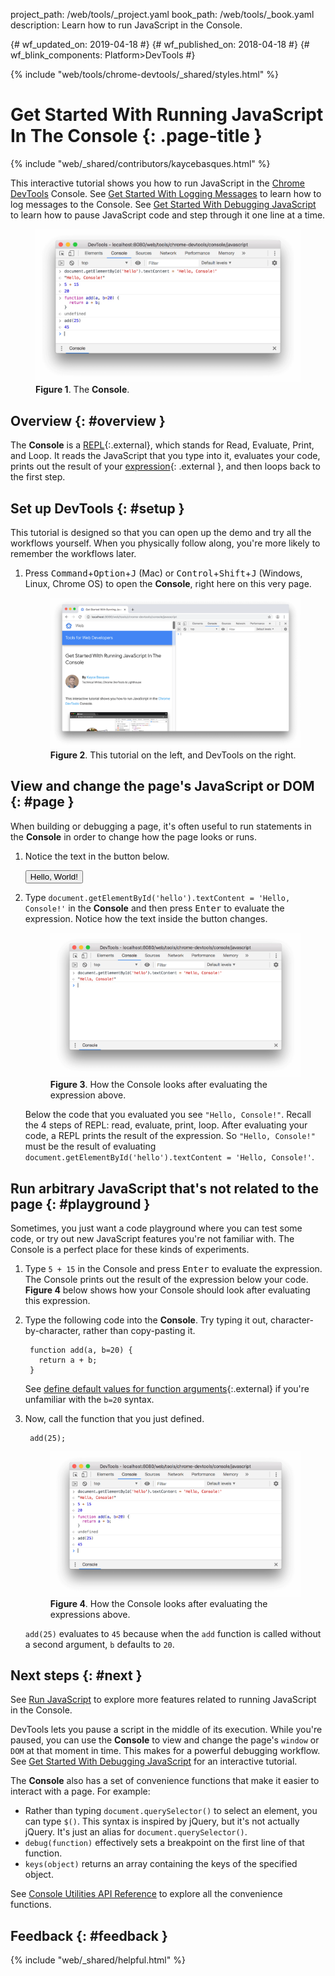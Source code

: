 project_path: /web/tools/_project.yaml
book_path: /web/tools/_book.yaml
description: Learn how to run JavaScript in the Console.

{# wf_updated_on: 2019-04-18 #}
{# wf_published_on: 2018-04-18 #}
{# wf_blink_components: Platform>DevTools #}

{% include "web/tools/chrome-devtools/_shared/styles.html" %}

# Get Started With Running JavaScript In The Console {: .page-title }

{% include "web/_shared/contributors/kaycebasques.html" %}

[log]: /web/tools/chrome-devtools/console/log

This interactive tutorial shows you how to run JavaScript in the
[Chrome DevTools](/web/tools/chrome-devtools/) Console. See [Get Started
With Logging Messages][log] to learn how to log messages to the Console.
See [Get Started With Debugging JavaScript](/web/tools/chrome-devtools/javascript/) to
learn how to pause JavaScript code and step through it one line at a time.

<figure>
  <img src="images/playground.png"
       alt="The Console.">
  <figcaption>
    <b>Figure 1</b>. The <b>Console</b>.
  </figcaption>
</figure>

## Overview {: #overview }

[REPL]: https://en.wikipedia.org/wiki/Read%E2%80%93eval%E2%80%93print_loop
[expression]: http://2ality.com/2012/09/expressions-vs-statements.html

The **Console** is a [REPL][REPL]{:.external}, which stands for Read, Evaluate, Print, and
Loop. It reads the JavaScript that you type into it, evaluates your code, prints out the
result of your [expression][expression]{: .external }, and then loops back to the first step.

## Set up DevTools {: #setup }

This tutorial is designed so that you can open up the demo and try all the workflows yourself.
When you physically follow along, you're more likely to remember the workflows later.

1. Press <kbd>Command</kbd>+<kbd>Option</kbd>+<kbd>J</kbd> (Mac) or
   <kbd>Control</kbd>+<kbd>Shift</kbd>+<kbd>J</kbd> (Windows, Linux, Chrome OS) to open the
   **Console**, right here on this very page.

     <figure>
       <img src="images/setupjs.png"
            alt="This tutorial on the left, and DevTools on the right.">
       <figcaption>
         <b>Figure 2</b>. This tutorial on the left, and DevTools on the right.
       </figcaption>
     </figure>

## View and change the page's JavaScript or DOM {: #page }

When building or debugging a page, it's often useful to run statements in the **Console**
in order to change how the page looks or runs.

1. Notice the text in the button below.

     <button id="hello">Hello, World!</button>

1. Type `document.getElementById('hello').textContent = 'Hello, Console!'` in the **Console** and then press
   <kbd>Enter</kbd> to evaluate the expression. Notice how the text inside the button changes.

     <figure>
       <img src="images/textcontentchange.png"
            alt="How the Console looks after evaluating the expression above.">
       <figcaption>
         <b>Figure 3</b>. How the Console looks after evaluating the expression above.
       </figcaption>
     </figure>

     Below the code that you evaluated you see `"Hello, Console!"`. Recall the 4 steps
     of REPL: read, evaluate, print, loop. After evaluating your code, a REPL prints the
     result of the expression. So `"Hello, Console!"` must be the result of evaluating
     `document.getElementById('hello').textContent = 'Hello, Console!'`.


## Run arbitrary JavaScript that's not related to the page {: #playground }

Sometimes, you just want a code playground where you can test some code, or try out new
JavaScript features you're not familiar with. The Console is a perfect place for these kinds
of experiments.

1. Type `5 + 15` in the Console and press <kbd>Enter</kbd> to evaluate the expression.
   The Console prints out the result of the expression below your code. **Figure 4** below shows
   how your Console should look after evaluating this expression.

1. Type the following code into the **Console**. Try typing it out, character-by-character,
   rather than copy-pasting it.

        function add(a, b=20) {
          return a + b;
        }

     See [define default values for function arguments](http://es6-features.org/#DefaultParameterValues){:.external}
     if you're unfamiliar with the `b=20` syntax.

1. Now, call the function that you just defined.

        add(25);

     <figure>
       <img src="images/playground.png"
            alt="How the Console looks after evaluating the expressions above.">
       <figcaption>
         <b>Figure 4</b>. How the Console looks after evaluating the expressions above.
       </figcaption>
     </figure>

     `add(25)` evaluates to `45` because when the `add` function is called without a second argument,
     `b` defaults to `20`.

## Next steps {: #next }

See [Run JavaScript](/web/tools/chrome-devtools/console/reference#js) to explore more features related
to running JavaScript in the Console.

[Debugging]: /web/tools/chrome-devtools/javascript/

DevTools lets you pause a script in the middle of its execution. While you're paused, you
can use the **Console** to view and change the page's `window` or `DOM` at that moment in time.
This makes for a powerful debugging workflow. See [Get Started With Debugging JavaScript][Debugging] for
an interactive tutorial.

The **Console** also has a set of convenience functions that make it easier to interact
with a page. For example:

* Rather than typing `document.querySelector()` to select an element, you can type `$()`. This
  syntax is inspired by jQuery, but it's not actually jQuery. It's just an alias for
  `document.querySelector()`.
* `debug(function)` effectively sets a breakpoint on the first line of that function.
* `keys(object)` returns an array containing the keys of the specified object.

[utils]: /web/tools/chrome-devtools/console/utilities

See [Console Utilities API Reference][utils] to explore all the convenience functions.

## Feedback {: #feedback }

{% include "web/_shared/helpful.html" %}
